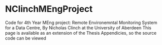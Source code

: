 # NClinchMEngProject
Code for 4th Year MEng project: Remote Environemntal Monitoring System for a Data Centre, By Nicholas Clinch at the University of Aberdeen
This page is available as an extension of the Thesis Appendicies, so the source code can be viewed
